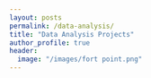 ```yaml
---
layout: posts
permalink: /data-analysis/
title: "Data Analysis Projects"
author_profile: true
header:
  image: "/images/fort point.png"
---
```



